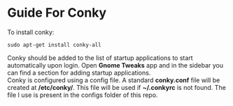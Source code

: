 # Guide For Conky

To install conky:
```
sudo apt-get install conky-all
```
Conky should be added to the list of startup applications to start automatically upon login. Open **Gnome Tweaks** app and in the sidebar you can find a section for adding startup applications.\
Conky is configured using a config file. A standard **conky.conf** file will be created at **/etc/conky/**. This file will be used if **~/.conkyrc** is not found. The file I use is present in the configs folder of this repo.
